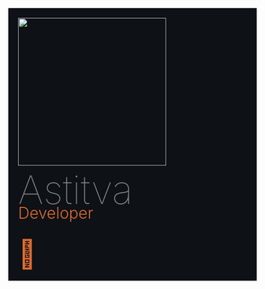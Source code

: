 <html>

<head>
  <link rel="preconnect" href="https://fonts.googleapis.com">
  <link rel="preconnect" href="https://fonts.gstatic.com" crossorigin>
  <link href="https://fonts.googleapis.com/css2?family=Roboto:wght@100&display=swap" rel="stylesheet">
  <link href="https://fonts.googleapis.com/css2?family=Roboto:wght@300&display=swap" rel="stylesheet">
</head>

<body>
  <div class="background">
    <div class="container">
      <div class="photo-section">
        <img class="img" src="https://drive.google.com/uc?export=view&id=1IPtbmFFWZIl1OUsaTMjXlpDV7-qccXa-" />
      </div>
      <div class="info-section">
        <div class="p-name">
          Astitva
        </div>
        <div class="p-role">
          Developer
        </div>
      </div>
      <div class="logo-section">
        
      </div>
    </div>
  </div>
  <style>
    .background {
      /*   background: linear-gradient(90deg, #efd5ff 0%, #515ada 100%); */
      background: white;
      background: rgb(14, 17, 22);
      padding: 20px;
    }

    .container {
      height: 300px;
      width: 500px;
      border-radius: 20px;
      border-style: solid;
      border-color: #777777;
      display: grid;
      padding-left: 40px;
      grid-template-areas:
        'logo logo logo photo'
        'info info info photo';
    }

    .photo-section {
      grid-area: photo;
    }

    .info-section {
      grid-area: info;
    }

    .logo-section {
      grid-area: logo;
    }

    .logo-section {
      /*   color : #888888; */
      color: #d96b30;
      font-size: 56px;
      margin-top: 30px;
    }

    .img {
      height: 300px;
      /*   filter: drop-shadow(10px 10px 24px rgba(0,0,0,0.37)); */
    }

    .p-name {
      font-family: 'Roboto', sans-serif;
      font-size: 80px;
      font-weight: 100;
      color: #888888;
    }

    .p-role {
      font-family: 'Roboto', sans-serif;
      font-size: 32px;
      font-weight: 300;
      color: #d96b30 !important;
      margin-top: -20px;
    }
  </style>
</body>

</html>
